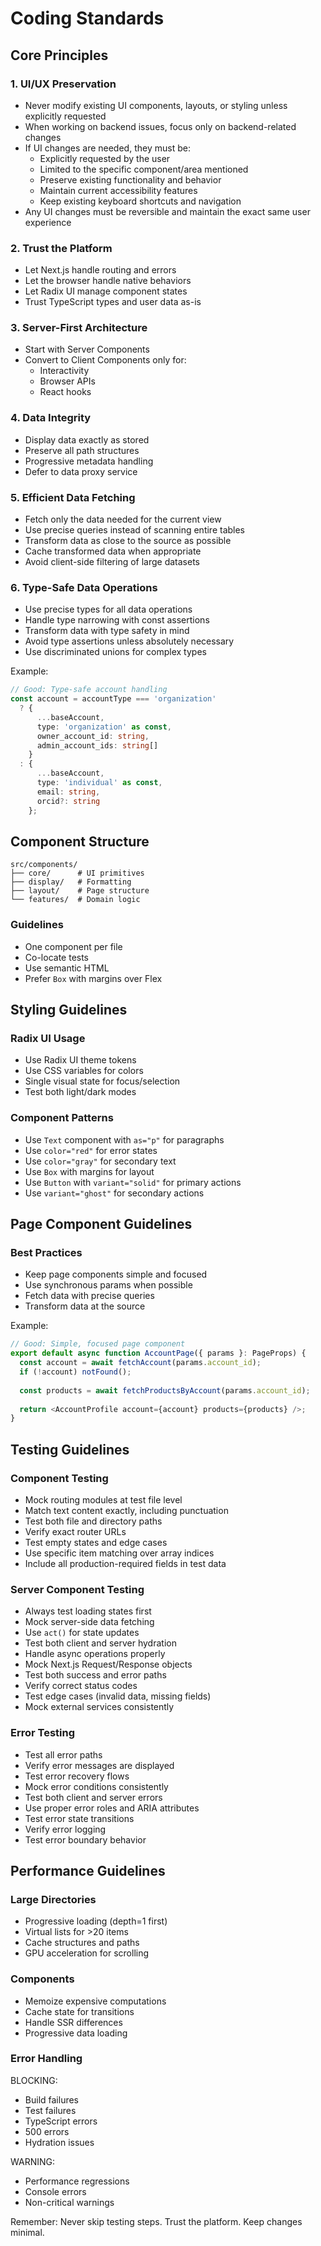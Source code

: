# Coding Standards

## Core Principles

### 1. UI/UX Preservation
- Never modify existing UI components, layouts, or styling unless explicitly requested
- When working on backend issues, focus only on backend-related changes
- If UI changes are needed, they must be:
  - Explicitly requested by the user
  - Limited to the specific component/area mentioned
  - Preserve existing functionality and behavior
  - Maintain current accessibility features
  - Keep existing keyboard shortcuts and navigation
- Any UI changes must be reversible and maintain the exact same user experience

### 2. Trust the Platform
- Let Next.js handle routing and errors
- Let the browser handle native behaviors
- Let Radix UI manage component states
- Trust TypeScript types and user data as-is

### 3. Server-First Architecture
- Start with Server Components
- Convert to Client Components only for:
  - Interactivity
  - Browser APIs
  - React hooks

### 4. Data Integrity
- Display data exactly as stored
- Preserve all path structures
- Progressive metadata handling
- Defer to data proxy service

### 5. Efficient Data Fetching
- Fetch only the data needed for the current view
- Use precise queries instead of scanning entire tables
- Transform data as close to the source as possible
- Cache transformed data when appropriate
- Avoid client-side filtering of large datasets

### 6. Type-Safe Data Operations
- Use precise types for all data operations
- Handle type narrowing with const assertions
- Transform data with type safety in mind
- Avoid type assertions unless absolutely necessary
- Use discriminated unions for complex types

Example:
```typescript
// Good: Type-safe account handling
const account = accountType === 'organization' 
  ? {
      ...baseAccount,
      type: 'organization' as const,
      owner_account_id: string,
      admin_account_ids: string[]
    }
  : {
      ...baseAccount,
      type: 'individual' as const,
      email: string,
      orcid?: string
    };
```

## Component Structure

```
src/components/
├── core/      # UI primitives
├── display/   # Formatting
├── layout/    # Page structure
└── features/  # Domain logic
```

### Guidelines
- One component per file
- Co-locate tests
- Use semantic HTML
- Prefer `Box` with margins over Flex

## Styling Guidelines

### Radix UI Usage
- Use Radix UI theme tokens
- Use CSS variables for colors
- Single visual state for focus/selection
- Test both light/dark modes

### Component Patterns
- Use `Text` component with `as="p"` for paragraphs
- Use `color="red"` for error states
- Use `color="gray"` for secondary text
- Use `Box` with margins for layout
- Use `Button` with `variant="solid"` for primary actions
- Use `variant="ghost"` for secondary actions

## Page Component Guidelines

### Best Practices
- Keep page components simple and focused
- Use synchronous params when possible
- Fetch data with precise queries
- Transform data at the source

Example:
```typescript
// Good: Simple, focused page component
export default async function AccountPage({ params }: PageProps) {
  const account = await fetchAccount(params.account_id);
  if (!account) notFound();
  
  const products = await fetchProductsByAccount(params.account_id);
  
  return <AccountProfile account={account} products={products} />;
}
```

## Testing Guidelines

### Component Testing
- Mock routing modules at test file level
- Match text content exactly, including punctuation
- Test both file and directory paths
- Verify exact router URLs
- Test empty states and edge cases
- Use specific item matching over array indices
- Include all production-required fields in test data

### Server Component Testing
- Always test loading states first
- Mock server-side data fetching
- Use `act()` for state updates
- Test both client and server hydration
- Handle async operations properly
- Mock Next.js Request/Response objects
- Test both success and error paths
- Verify correct status codes
- Test edge cases (invalid data, missing fields)
- Mock external services consistently

### Error Testing
- Test all error paths
- Verify error messages are displayed
- Test error recovery flows
- Mock error conditions consistently
- Test both client and server errors
- Use proper error roles and ARIA attributes
- Test error state transitions
- Verify error logging
- Test error boundary behavior

## Performance Guidelines

### Large Directories
- Progressive loading (depth=1 first)
- Virtual lists for >20 items
- Cache structures and paths
- GPU acceleration for scrolling

### Components
- Memoize expensive computations
- Cache state for transitions
- Handle SSR differences
- Progressive data loading

### Error Handling
BLOCKING:
- Build failures
- Test failures
- TypeScript errors
- 500 errors
- Hydration issues

WARNING:
- Performance regressions
- Console errors
- Non-critical warnings

Remember: Never skip testing steps. Trust the platform. Keep changes minimal. 
